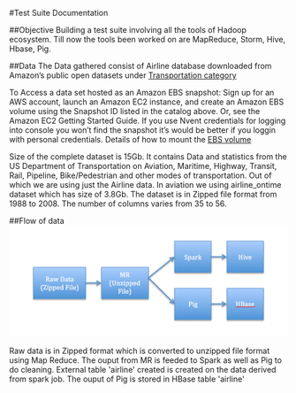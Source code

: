 #Test Suite Documentation

##Objective
Building a test suite involving all the tools of Hadoop ecosystem. Till now the tools been worked on are MapReduce, Storm, Hive, Hbase, Pig. 

##Data
The Data gathered consist of Airline database downloaded from Amazon’s public open datasets under [Transportation category](https://aws.amazon.com/datasets/transportation-databases/?tag=datasets%23keywords%23economics)

To Access a data set hosted as an Amazon EBS snapshot: Sign up for an AWS account, launch an Amazon EC2 instance, and create an Amazon EBS volume using the Snapshot ID listed in the catalog above. Or, see the Amazon EC2 Getting Started Guide. If you use Nvent credentials for logging into console you won’t find the snapshot it’s would be better if you loggin with personal credentials. Details of how to mount the [EBS volume](http://docs.aws.amazon.com/AWSEC2/latest/UserGuide/using-public-data-sets.html)

Size of the complete dataset is 15Gb. It contains Data and statistics from the US Department of Transportation on Aviation, Maritime, Highway, Transit, Rail, Pipeline, Bike/Pedestrian and other modes of transportation. Out of which we are using just the Airline data.  In aviation we using airline_ontime dataset which has size of 3.8Gb. The dataset is in Zipped file format from 1988 to 2008.  The number of  columns varies from 35 to 56.

##Flow of data
![alt text](https://github.com/disawalsagar/TestSuite/blob/master/flow.png "Flow")


Raw data is in Zipped format which is converted to unzipped file format using Map Reduce.
The ouput from MR is feeded to Spark as well as Pig to do cleaning.
External table 'airline'  created is created on the data derived from spark job.
The ouput of Pig is stored in HBase table 'airline'


 
